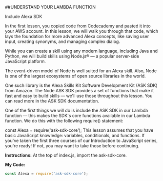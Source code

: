 ##UNDERSTAND YOUR LAMBDA FUNCTION

Include Alexa SDK

In the first lesson, you copied code from Codecademy and pasted it into your AWS account. In this lesson, we will walk you through that code, which lays the foundation for more advanced Alexa concepts, like saving user input, creating synonyms, and managing complex dialog.

While you can create a skill using any modern language, including Java and Python, we will build skills using Node.js® — a popular server-side JavaScript platform.

The event-driven model of Node is well suited for an Alexa skill. Also, Node is one of the largest ecosystems of open source libraries in the world.

One such library is the Alexa Skills Kit Software Development Kit (ASK SDK) from Amazon. The Node ASK SDK provides a set of functions that make it fast and easy to build skills — we'll use those throughout this lesson. You can read more in the ASK SDK documentation.

One of the first things we will do is include the ASK SDK in our Lambda function — this makes the SDK's core functions available in our Lambda function. We do this with the following require() statement:

const Alexa = require('ask-sdk-core');
This lesson assumes that you have basic JavaScript knowledge: variables, conditionals, and functions. If you've taken the first three courses of our Introduction to JavaScript series, you're ready! If not, you may want to take those before continuing.

**Instructions:**
At the top of index.js, import the ask-sdk-core.

**My Code:**
```js
const Alexa = require('ask-sdk-core');
```
